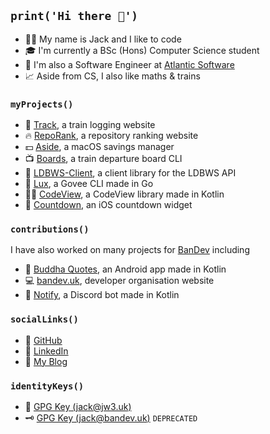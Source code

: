 ## `print('Hi there 👋')`
- 🙋‍♂️ My name is Jack and I like to code
- 🎓 I'm currently a BSc (Hons) Computer Science student
- 💼 I'm also a Software Engineer at [Atlantic Software](https://atlanticsoftware.co.uk)
- 📈 Aside from CS, I also like maths & trains

### `myProjects()`
- 🚅 [Track](https://github.com/jackdevey/track), a train logging website
- 🔥 [RepoRank](https://github.com/jackdevey/reporank), a repository ranking website
- 💵 [Aside](https://github.com/jackdevey/aside), a macOS savings manager
- 📺 [Boards](https://github.com/jackdevey/boards), a train departure board CLI
- 🚅 [LDBWS-Client](https://github.com/jackdevey/ldbws-client), a client library for the LDBWS API
- 🚨 [Lux](https://github.com/jackdevey/lux), a Govee CLI made in Go
- 👩‍💻 [CodeView](https://github.com/jackdevey/codeview), a CodeView library made in Kotlin
- 📆 [Countdown](https://github.com/jackdevey/countdown), an iOS countdown widget

### `contributions()`
I have also worked on many projects for [BanDev](https://github.com/bandev) including
- 📱 [Buddha Quotes](https://github.com/bandev/buddha-quotes), an Android app made in Kotlin
- 💻 [bandev.uk](https://bandev.uk), developer organisation website
- 🤖 [Notify](https://github.com/bandev/notify), a Discord bot made in Kotlin

### `socialLinks()`
- 📎 [GitHub](https://github.com/jackdevey/)
- 📎 [LinkedIn](https://linkedin.com/in/jackdevey/)
- 📎 [My Blog](https://blog.jw3.uk/)

### `identityKeys()`
- 🔑 [GPG Key (jack@jw3.uk)](https://keys.openpgp.org/search?q=jack%40jw3.uk)
- 🗝 [GPG Key (jack@bandev.uk)](https://keys.openpgp.org/search?q=jack%40bandev.uk) `DEPRECATED`

